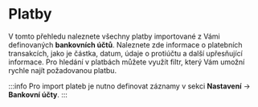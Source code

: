 ﻿---
sidebar_position: 1
---

# Platby
V tomto přehledu naleznete všechny platby importované z Vámi definovaných **bankovních účtů**.
Naleznete zde informace o platebních transakcích, jako je částka, datum, údaje o protiúčtu a další upřesňující informace.
Pro hledání v platbách můžete využít filtr, který Vám umožní rychle najít požadovanou platbu.

<!--TODO operace s platbami-->

:::info
	Pro import plateb je nutno definovat záznamy v sekci **Nastavení** -> **Bankovní účty**.
:::

